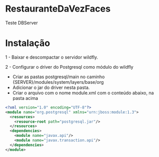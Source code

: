 # RestauranteDaVezFaces
Teste DBServer

# Instalação

1 - Baixar e descompactar o servidor wildfly.

2 - Configurar o driver do Postgresql como módulo do wildfly
- Criar as pastas postgresql/main no caminho {SERVER}/modules/system/layers/base/org 
- Adicionar o jar do driver nesta pasta.
- Criar o arquivo com o nome module.xml com o conteúdo abaixo, na pasta acima

```xml
<?xml version="1.0" encoding="UTF-8"?>
<module name="org.postgresql" xmlns="urn:jboss:module:1.3">
  <resources>
    <resource-root path="postgresql.jar"/>
  </resources>
  <dependencies>
    <module name="javax.api"/>
    <module name="javax.transaction.api"/>
  </dependencies>
</module>
```
